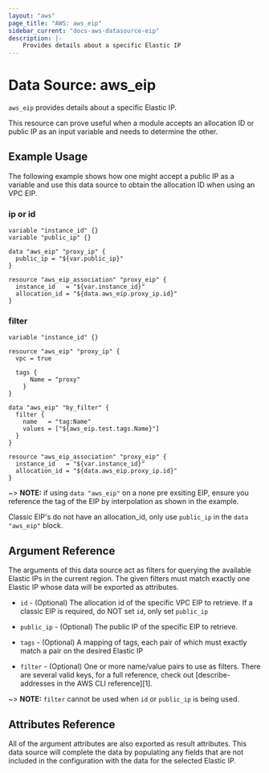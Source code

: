 ```yaml
---
layout: "aws"
page_title: "AWS: aws_eip"
sidebar_current: "docs-aws-datasource-eip"
description: |-
    Provides details about a specific Elastic IP
---
```


# Data Source: aws_eip

`aws_eip` provides details about a specific Elastic IP.

This resource can prove useful when a module accepts an allocation ID or
public IP as an input variable and needs to determine the other.

## Example Usage

The following example shows how one might accept a public IP as a variable
and use this data source to obtain the allocation ID when using an VPC EIP.

### ip or id
```hcl
variable "instance_id" {}
variable "public_ip" {}

data "aws_eip" "proxy_ip" {
  public_ip = "${var.public_ip}"
}

resource "aws_eip_association" "proxy_eip" {
  instance_id   = "${var.instance_id}"
  allocation_id = "${data.aws_eip.proxy_ip.id}"
}
```

### filter

```hcl
variable "instance_id" {}

resource "aws_eip" "proxy_ip" {
  vpc = true

  tags {
      Name = "proxy"
    }
}

data "aws_eip" "by_filter" {
  filter {
    name   = "tag:Name"
    values = ["${aws_eip.test.tags.Name}"]
  }
}

resource "aws_eip_association" "proxy_eip" {
  instance_id   = "${var.instance_id}"
  allocation_id = "${data.aws_eip.proxy_ip.id}"
}

```

~> **NOTE:** if using `data "aws_eip"` on a none pre exsiting EIP, ensure you reference the tag of the EIP by interpolation as shown in the example.

Classic EIP's do not have an allocation_id, only use `public_ip` in the `data "aws_eip"` block.

## Argument Reference

The arguments of this data source act as filters for querying the available
Elastic IPs in the current region. The given filters must match exactly one
Elastic IP whose data will be exported as attributes.

* `id` - (Optional) The allocation id of the specific VPC EIP to retrieve. If a classic EIP is required, do NOT set `id`, only set `public_ip`

* `public_ip` - (Optional) The public IP of the specific EIP to retrieve.

* `tags` - (Optional) A mapping of tags, each pair of which must exactly match a pair on the desired Elastic IP
* `filter` - (Optional) One or more name/value pairs to use as filters. There are
several valid keys, for a full reference, check out
[describe-addresses in the AWS CLI reference][1].

~> **NOTE:** `filter` cannot be used when `id` or `public_ip` is being used.

## Attributes Reference

All of the argument attributes are also exported as result attributes. This
data source will complete the data by populating any fields that are not
included in the configuration with the data for the selected Elastic IP.


